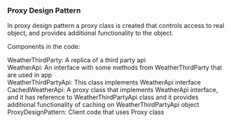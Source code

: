 ### Proxy Design Pattern

In proxy design pattern a proxy class is created that controls access to real object, and provides additional functionality to the object.

Components in the code:

WeatherThirdParty: A replica of a third party api\
WeatherApi: An interface with some methods from WeatherThirdParty that are used in app\
WeatherThirdPartyApi: This class implements WeatherApi interface\
CachedWeatherApi: A proxy class that implements WeatherApi interface, and it has reference to WeatherThirdPartyApi class and it provides additional functionality of caching on WeatherThirdPartyApi object\
ProxyDesignPattern: Client code that uses Proxy class  



